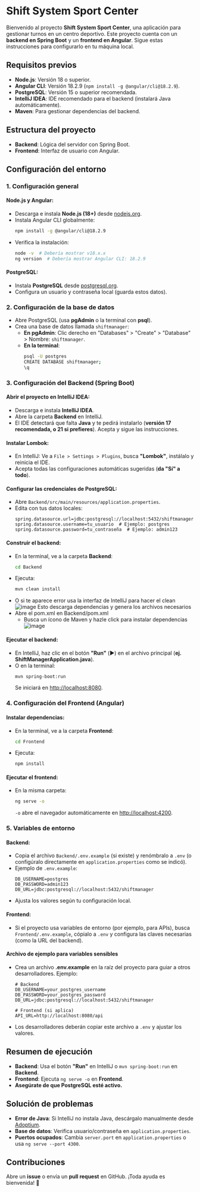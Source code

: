 # Shift System Sport Center

Bienvenido al proyecto **Shift System Sport Center**, una aplicación para gestionar turnos en un centro deportivo. Este proyecto cuenta con un **backend en Spring Boot** y un **frontend en Angular**. Sigue estas instrucciones para configurarlo en tu máquina local.

## Requisitos previos
- **Node.js**: Versión 18 o superior.
- **Angular CLI**: Versión 18.2.9 (`npm install -g @angular/cli@18.2.9`).
- **PostgreSQL**: Versión 15 o superior recomendada.
- **IntelliJ IDEA**: IDE recomendado para el backend (instalará Java automáticamente).
- **Maven**: Para gestionar dependencias del backend.

## Estructura del proyecto
- **Backend**: Lógica del servidor con Spring Boot.
- **Frontend**: Interfaz de usuario con Angular.

## Configuración del entorno

### 1. Configuración general

#### Node.js y Angular:
- Descarga e instala **Node.js (18+)** desde [nodejs.org](https://nodejs.org/).
- Instala Angular CLI globalmente:
  ```bash
  npm install -g @angular/cli@18.2.9
  ```
- Verifica la instalación:
  ```bash
  node -v  # Debería mostrar v18.x.x
  ng version  # Debería mostrar Angular CLI: 18.2.9
  ```

#### PostgreSQL:
- Instala **PostgreSQL** desde [postgresql.org](https://www.postgresql.org/).
- Configura un usuario y contraseña local (guarda estos datos).

### 2. Configuración de la base de datos

- Abre PostgreSQL (usa **pgAdmin** o la terminal con **psql**).
- Crea una base de datos llamada `shiftmanager`:
  - **En pgAdmin**: Clic derecho en "Databases" > "Create" > "Database" > Nombre: `shiftmanager`.
  - **En la terminal**:
    ```bash
    psql -U postgres
    CREATE DATABASE shiftmanager;
    \q
    ```

### 3. Configuración del Backend (Spring Boot)

#### Abrir el proyecto en IntelliJ IDEA:
- Descarga e instala **IntelliJ IDEA**.
- Abre la carpeta **Backend** en IntelliJ.
- El IDE detectará que falta **Java** y te pedirá instalarlo (**versión 17 recomendada, o 21 si prefieres**). Acepta y sigue las instrucciones.

#### Instalar Lombok:
- En IntelliJ: Ve a `File > Settings > Plugins`, busca **"Lombok"**, instálalo y reinicia el IDE.
- Acepta todas las configuraciones automáticas sugeridas (**da "Sí" a todo**).

#### Configurar las credenciales de PostgreSQL:
- Abre `Backend/src/main/resources/application.properties`.
- Edita con tus datos locales:
  ```properties
  spring.datasource.url=jdbc:postgresql://localhost:5432/shiftmanager
  spring.datasource.username=tu_usuario  # Ejemplo: postgres
  spring.datasource.password=tu_contraseña  # Ejemplo: admin123
  ```

#### Construir el backend:
- En la terminal, ve a la carpeta **Backend**:
  ```bash
  cd Backend
  ```
- Ejecuta:
  ```bash
  mvn clean install
  ```
- O si te aparece error usa la interfaz de IntelliJ para hacer el clean
  ![image](https://github.com/user-attachments/assets/4eb4ae20-ebd6-4ec5-b6e8-5b2c8f29ac73)
  Esto descarga dependencias y genera los archivos necesarios
- Abre el pom.xml en Backend/pom.xml
    - Busca un ícono de Maven y hazle click para instalar dependencias
      ![image](https://github.com/user-attachments/assets/8b8e0e9d-c7c1-41b6-bf2b-7fa058ba6fc3)

#### Ejecutar el backend:
- En IntelliJ, haz clic en el botón **"Run"** (▶️) en el archivo principal (**ej. ShiftManagerApplication.java**).
- O en la terminal:
  ```bash
  mvn spring-boot:run
  ```
  Se iniciará en [http://localhost:8080](http://localhost:8080).

### 4. Configuración del Frontend (Angular)

#### Instalar dependencias:
- En la terminal, ve a la carpeta **Frontend**:
  ```bash
  cd Frontend
  ```
- Ejecuta:
  ```bash
  npm install
  ```

#### Ejecutar el frontend:
- En la misma carpeta:
  ```bash
  ng serve -o
  ```
  `-o` abre el navegador automáticamente en [http://localhost:4200](http://localhost:4200).

### 5. Variables de entorno

#### Backend:
- Copia el archivo `Backend/.env.example` (si existe) y renómbralo a `.env` (o configúralo directamente en `application.properties` como se indicó).
- Ejemplo de `.env.example`:
  ```text
  DB_USERNAME=postgres
  DB_PASSWORD=admin123
  DB_URL=jdbc:postgresql://localhost:5432/shiftmanager
  ```
- Ajusta los valores según tu configuración local.

#### Frontend:
- Si el proyecto usa variables de entorno (por ejemplo, para APIs), busca `Frontend/.env.example`, cópialo a `.env` y configura las claves necesarias (como la URL del backend).

#### Archivo de ejemplo para variables sensibles
- Crea un archivo **.env.example** en la raíz del proyecto para guiar a otros desarrolladores. Ejemplo:
  ```text
  # Backend
  DB_USERNAME=your_postgres_username
  DB_PASSWORD=your_postgres_password
  DB_URL=jdbc:postgresql://localhost:5432/shiftmanager
  
  # Frontend (si aplica)
  API_URL=http://localhost:8080/api
  ```
- Los desarrolladores deberán copiar este archivo a `.env` y ajustar los valores.

## Resumen de ejecución
- **Backend**: Usa el botón **"Run"** en IntelliJ o `mvn spring-boot:run` en **Backend**.
- **Frontend**: Ejecuta `ng serve -o` en **Frontend**.
- **Asegúrate de que PostgreSQL esté activo.**

## Solución de problemas

- **Error de Java**: Si IntelliJ no instala Java, descárgalo manualmente desde [Adoptium](https://adoptium.net/).
- **Base de datos**: Verifica usuario/contraseña en `application.properties`.
- **Puertos ocupados**: Cambia `server.port` en `application.properties` o usa `ng serve --port 4300`.

## Contribuciones

Abre un **issue** o envía un **pull request** en GitHub. ¡Toda ayuda es bienvenida! 🎉
